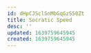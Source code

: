 ```yaml
---
id: dHpCJSclSnMbGqGzS50Zt
title: Socratic Speed
desc: ''
updated: 1639759645945
created: 1639759645945
---
```


